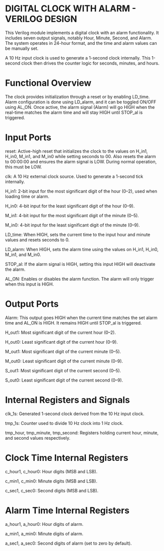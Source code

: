 # DIGITAL CLOCK WITH ALARM - VERILOG DESIGN
This Verilog module implements a digital clock with an alarm functionality. It includes seven output signals, notably Hour, Minute, Second, and Alarm. The system operates in 24-hour format, and the time and alarm values can be manually set.

A 10 Hz input clock is used to generate a 1-second clock internally. This 1-second clock then drives the counter logic for seconds, minutes, and hours.

# Functional Overview
The clock provides initialization through a reset or by enabling LD_time. Alarm configuration is done using LD_alarm, and it can be toggled ON/OFF using AL_ON. Once active, the alarm signal (Alarm) will go HIGH when the real-time matches the alarm time and will stay HIGH until STOP_al is triggered.

# Input Ports
reset: Active-high reset that initializes the clock to the values on H_in1, H_in0, M_in1, and M_in0 while setting seconds to 00. Also resets the alarm to 00:00:00 and ensures the alarm signal is LOW. During normal operation, this must be LOW.

clk: A 10 Hz external clock source. Used to generate a 1-second tick internally.

H_in1: 2-bit input for the most significant digit of the hour (0–2), used when loading time or alarm.

H_in0: 4-bit input for the least significant digit of the hour (0–9).

M_in1: 4-bit input for the most significant digit of the minute (0–5).

M_in0: 4-bit input for the least significant digit of the minute (0–9).

LD_time: When HIGH, sets the current time to the input hour and minute values and resets seconds to 0.

LD_alarm: When HIGH, sets the alarm time using the values on H_in1, H_in0, M_in1, and M_in0.

STOP_al: If the alarm signal is HIGH, setting this input HIGH will deactivate the alarm.

AL_ON: Enables or disables the alarm function. The alarm will only trigger when this input is HIGH.

# Output Ports
Alarm: This output goes HIGH when the current time matches the set alarm time and AL_ON is HIGH. It remains HIGH until STOP_al is triggered.

H_out1: Most significant digit of the current hour (0–2).

H_out0: Least significant digit of the current hour (0–9).

M_out1: Most significant digit of the current minute (0–5).

M_out0: Least significant digit of the current minute (0–9).

S_out1: Most significant digit of the current second (0–5).

S_out0: Least significant digit of the current second (0–9).

# Internal Registers and Signals
clk_1s: Generated 1-second clock derived from the 10 Hz input clock.

tmp_1s: Counter used to divide 10 Hz clock into 1 Hz clock.

tmp_hour, tmp_minute, tmp_second: Registers holding current hour, minute, and second values respectively.

# Clock Time Internal Registers

c_hour1, c_hour0: Hour digits (MSB and LSB).

c_min1, c_min0: Minute digits (MSB and LSB).

c_sec1, c_sec0: Second digits (MSB and LSB).

# Alarm Time Internal Registers

a_hour1, a_hour0: Hour digits of alarm.

a_min1, a_min0: Minute digits of alarm.

a_sec1, a_sec0: Second digits of alarm (set to zero by default).
